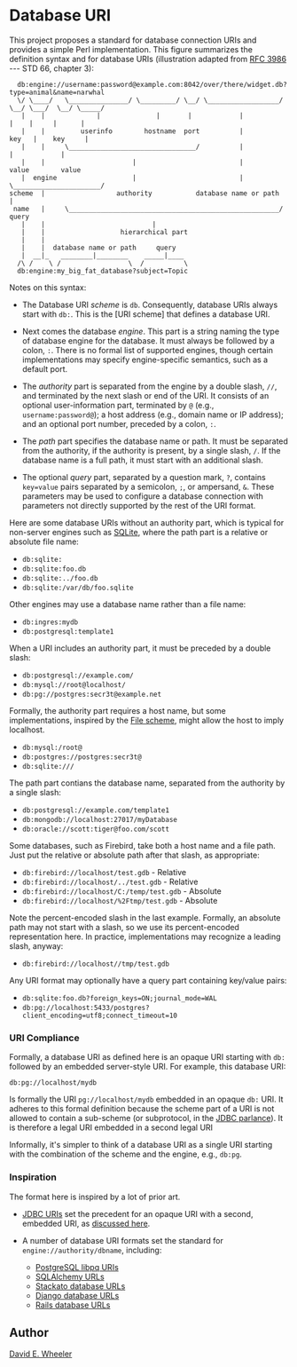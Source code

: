 Database URI
============

This project proposes a standard for database connection URIs and provides a
simple Perl implementation. This figure summarizes the definition syntax and
for database URIs (illustration adapted from
[RFC 3986](http://tools.ietf.org/html/rfc3986) --- STD 66, chapter 3):

      db:engine://username:password@example.com:8042/over/there/widget.db?type=animal&name=narwhal
      \/ \____/   \_______________/ \_________/ \__/ \__________________/ \__/ \___/  \__/ \_____/
       |    |             |              |       |            |             |    |     |      |
       |    |         userinfo        hostname  port          |            key   |    key     |
       |    |     \________________________________/          |                  |            |
       |    |                      |                          |                value        value
       |  engine                   |                          |           \______________________/
    scheme  |                  authority           database name or path             |
     name   |     \_____________________________________________________/          query
       |    |                           |
       |    |                   hierarchical part
       |    |
       |    |  database name or path     query
       |  __|_   ________|________    _____|____
      /\ /    \ /                 \  /          \
      db:engine:my_big_fat_database?subject=Topic

Notes on this syntax:

* The Database URI *scheme* is `db`. Consequently, database URIs always start
  with `db:`. This is the [URI scheme] that defines a database URI.

* Next comes the database *engine*. This part is a string naming the type of
  database engine for the database. It must always be followed by a colon, `:`.
  There is no formal list of supported engines, though certain implementations
  may specify engine-specific semantics, such as a default port.

* The *authority* part is separated from the engine by a double slash, `//`,
  and terminated by the next slash or end of the URI. It consists of an
  optional user-information part, terminated by `@` (e.g.,
  `username:password@`); a host address (e.g., domain name or IP address); and
  an optional port number, preceded by a colon, `:`.

* The *path* part specifies the database name or path. It must be separated
  from the authority, if the authority is present, by a single slash, `/`. If
  the database name is a full path, it must start with an additional slash.

* The optional *query* part, separated by a question mark, `?`, contains
  `key=value` pairs separated by a semicolon, `;`, or ampersand, `&`. These
  parameters may be used to configure a database connection with parameters not
  directly supported by the rest of the URI format.

Here are some database URIs without an authority part, which is typical for
non-server engines such as [SQLite](http://sqlite.org/), where the path part
is a relative or absolute file name:

* `db:sqlite:`
* `db:sqlite:foo.db`
* `db:sqlite:../foo.db`
* `db:sqlite:/var/db/foo.sqlite`

Other engines may use a database name rather than a file name:

* `db:ingres:mydb`
* `db:postgresql:template1`

When a URI includes an authority part, it must be preceded by a double slash:

* `db:postgresql://example.com/`
* `db:mysql://root@localhost/`
* `db:pg://postgres:secr3t@example.net`

Formally, the authority part requires a host name, but some implementations,
inspired by the [File scheme](http://en.wikipedia.org/wiki/File_URI_scheme),
might allow the host to imply localhost.

* `db:mysql:/root@`
* `db:postgres://postgres:secr3t@`
* `db:sqlite:///`

The path part contians the database name, separated from the authority by a
single slash:

* `db:postgresql://example.com/template1`
* `db:mongodb://localhost:27017/myDatabase`
* `db:oracle://scott:tiger@foo.com/scott`

Some databases, such as Firebird, take both a host name and a file path. Just
put the relative or absolute path after that slash, as appropriate:

* `db:firebird://localhost/test.gdb` - Relative
* `db:firebird://localhost/../test.gdb` - Relative
* `db:firebird://localhost/C:/temp/test.gdb` - Absolute
* `db:firebird://localhost/%2Ftmp/test.gdb` - Absolute

Note the percent-encoded slash in the last example. Formally, an absolute path
may not start with a slash, so we use its percent-encoded representation here.
In practice, implementations may recognize a leading slash, anyway:

* `db:firebird://localhost//tmp/test.gdb`

Any URI format may optionally have a query part containing key/value pairs:

* `db:sqlite:foo.db?foreign_keys=ON;journal_mode=WAL`
* `db:pg://localhost:5433/postgres?client_encoding=utf8;connect_timeout=10`

### URI Compliance ###

Formally, a database URI as defined here is an opaque URI starting with `db:`
followed by an embedded server-style URI. For example, this database URI:

    db:pg://localhost/mydb

Is formally the URI `pg://localhost/mydb` embedded in an opaque `db:` URI. It
adheres to this formal definition because the scheme part of a URI is not
allowed to contain a sub-scheme (or subprotocol, in the
[JDBC parlance](http://docs.oracle.com/cd/B14117_01/java.101/b10979/urls.htm#BEIJFHHB)).
It is therefore a legal URI embedded in a second legal URI

Informally, it's simpler to think of a database URI as a single URI starting
with the combination of the scheme and the engine, e.g., `db:pg`.

### Inspiration ###

The format here is inspired by a lot of prior art.

* [JDBC URIs](http://docs.oracle.com/javase/6/docs/technotes/guides/jdbc/getstart/connection.html#997649)
  set the precedent for an opaque URI with a second, embedded URI, as
  [discussed here](https://groups.google.com/forum/#!topic/comp.lang.java.programmer/twkIYNaDS64).

* A number of database URI formats set the standard for `engine://authority/dbname`, including:
    * [PostgreSQL libpq URIs](http://www.postgresql.org/docs/9.3/static/libpq-connect.html#LIBPQ-CONNSTRING)
    * [SQLAlchemy URLs](http://docs.sqlalchemy.org/en/rel_0_9/core/engines.html#database-urls)
    * [Stackato database URLs](http://docs.stackato.com/3.0/user/services/data-services.html#database-url)
    * [Django database URLs](https://github.com/kennethreitz/dj-database-url)
    * [Rails database URLs](https://github.com/glenngillen/rails-database-url)

Author
------

[David E. Wheeler](http://theory.so/)
